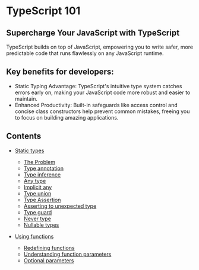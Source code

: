# TypeScript 101

## Supercharge Your JavaScript with TypeScript

TypeScript builds on top of JavaScript, empowering you to write safer, more predictable code that runs flawlessly on any JavaScript runtime.

## Key benefits for developers:

- Static Typing Advantage: TypeScript's intuitive type system catches errors early on, making your JavaScript code more
  robust and easier to maintain.
- Enhanced Productivity: Built-in safeguards like access control and concise class constructors help prevent common mistakes, freeing you to focus on building amazing applications.

## Contents

- [Static types](./StaticTypes/README.md)

  - [The Problem](./StaticTypes/README.md/#the-problem)
  - [Type annotation](./StaticTypes/README.md/#type-annotation)
  - [Type inference](./StaticTypes/README.md/#type-inference)
  - [Any type](./StaticTypes/README.md/#any-type)
  - [Implicit any](./StaticTypes/README.md/#implicit-any)
  - [Type union](./StaticTypes/README.md/#type-union)
  - [Type Assertion](./StaticTypes/README.md/#type-assertion)
  - [Asserting to unexpected type](./StaticTypes/README.md/#asserting-to-an-unexpected-type)
  - [Type guard](./StaticTypes/README.md/#type-guard)
  - [Never type](./StaticTypes/README.md/#never-type)
  - [Nullable types](./StaticTypes/README.md/#nullable-types)

- [Using functions](./UsingFunctions/README.md)

  - [Redefining functions](./UsingFunctions/README.md/#redefining-functions)
  - [Understanding function parameters](./UsingFunctions/README.md/#understanding-function-parameters)
  - [Optional parameters](./UsingFunctions/README.md/#optional-parameters)
